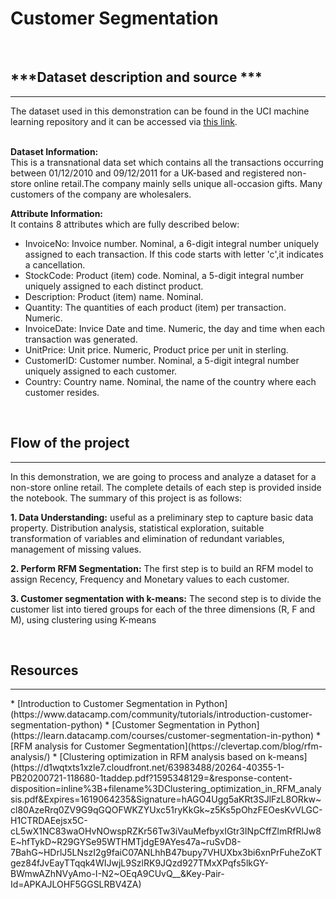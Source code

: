 # **Customer Segmentation**
<br>
 <h2> ***Dataset description and source ***</h2>
 <hr>   
The dataset used in this demonstration can be found in the UCI machine learning repository and it can be accessed via <a href = 'http://archive.ics.uci.edu/ml/datasets/Online+Retail'>this link</a>.
<br><br>

<b>Dataset Information: </b><br>
This is a transnational data set which contains all the transactions occurring between 01/12/2010 and 09/12/2011 for a UK-based and registered non-store online retail.The company mainly sells unique all-occasion gifts. Many customers of the company are wholesalers.
<br>

<b>Attribute Information: </b><br>
It contains 8 attributes which are fully described below:

- InvoiceNo: Invoice number. Nominal, a 6-digit integral number uniquely assigned to each transaction. If this code starts with letter 'c',it indicates a cancellation.  
- StockCode: Product (item) code. Nominal, a 5-digit integral number uniquely assigned to each distinct product.  
- Description: Product (item) name. Nominal.  
- Quantity: The quantities of each product (item) per transaction. Numeric.  
- InvoiceDate: Invice Date and time. Numeric, the day and time when each transaction was generated.  
- UnitPrice: Unit price. Numeric, Product price per unit in sterling.  
- CustomerID: Customer number. Nominal, a 5-digit integral number uniquely assigned to each customer.  
- Country: Country name. Nominal, the name of the country where each customer resides.

<br>
 <h2> Flow of the project </h2>
 <hr>
 In this demonstration, we are going to process and analyze a dataset for a non-store online retail. The complete details of each step is provided inside the notebook. The summary of this project is as follows:
 
 **1. Data Understanding:** useful as a preliminary step to capture basic data property. Distribution analysis, statistical exploration, suitable transformation of variables and elimination of redundant variables, management of missing values. 
 
 **2. Perform RFM Segmentation:** The first step is to build an RFM model to assign Recency, Frequency and Monetary values to each customer. 
 
 **3. Customer segmentation with k-means:** The second step is to divide the customer list into tiered groups for each of the three dimensions (R, F and M), using clustering using K-means 
 
<br>
 <h2> Resources </h2>
<hr>
* [Introduction to Customer Segmentation in Python](https://www.datacamp.com/community/tutorials/introduction-customer-segmentation-python)
* [Customer Segmentation in Python](https://learn.datacamp.com/courses/customer-segmentation-in-python)
* [RFM analysis for Customer Segmentation](https://clevertap.com/blog/rfm-analysis/)
 * [Clustering optimization in RFM analysis based on k-means](https://d1wqtxts1xzle7.cloudfront.net/63983488/20264-40355-1-PB20200721-118680-1taddep.pdf?1595348129=&response-content-disposition=inline%3B+filename%3DClustering_optimization_in_RFM_analysis.pdf&Expires=1619064235&Signature=hAGO4Ugg5aKRt3SJlFzL8ORkw~cl80AzeRrq0ZV9G9qGQOFWKZYUxc51ryKkGk~z5Ks5pOhzFEOesKvVLGC-H1CTRDAEejsx5C-cL5wX1NC83waOHvNOwspRZKr56Tw3iVauMefbyxIGtr3INpCffZlmRfRlJw8E~hfTykD~R29GYSe95WTHMTjdgE9AYes47a~ruSvD8-7BahG~HDrlJ5LNszI2g9faiC07ANLhhB47bupy7VHUXbx3bi6xnPrFuheZoKTgez84fJvEayTTqqk4WIJwjL9SzlRK9JQzd927TMxXPqfs5lkGY-BWmwAZhNVyAmo-I-N2~OEqA9CUvQ__&Key-Pair-Id=APKAJLOHF5GGSLRBV4ZA)